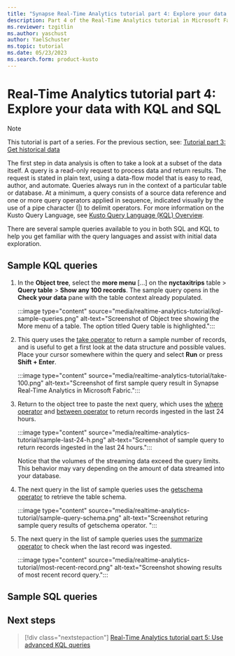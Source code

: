 ```yaml
---
title: "Synapse Real-Time Analytics tutorial part 4: Explore your data with KQL and SQL"
description: Part 4 of the Real-Time Analytics tutorial in Microsoft Fabric
ms.reviewer: tzgitlin
ms.author: yaschust
author: YaelSchuster
ms.topic: tutorial
ms.date: 05/23/2023
ms.search.form: product-kusto
---
```

# Real-Time Analytics tutorial part 4: Explore your data with KQL and SQL

> [!NOTE]
> This tutorial is part of a series. For the previous section, see: [Tutorial part 3: Get historical data](tutorial-3-get-historical-data.md)

The first step in data analysis is often to take a look at a subset of the data itself. A query is a read-only request to process data and return results. The request is stated in plain text, using a data-flow model that is easy to read, author, and automate. Queries always run in the context of a particular table or database. At a minimum, a query consists of a source data reference and one or more query operators applied in sequence, indicated visually by the use of a pipe character (|) to delimit operators. For more information on the Kusto Query Language, see [Kusto Query Language (KQL) Overview](/azure/data-explorer/kusto/query/index?context=/fabric/context/context).

There are several sample queries available to you in both SQL and KQL to help you get familiar with the query languages and assist with initial data exploration.

## Sample KQL queries

1. In the **Object tree**, select the **more menu** [...] on the **nyctaxitrips** table > **Query table** > **Show any 100 records**. The sample query opens in the **Check your data** pane with the table context already populated. 

    :::image type="content" source="media/realtime-analytics-tutorial/kql-sample-queries.png" alt-text="Screenshot of Object tree showing the More menu of a table. The option titled Query table is highlighted.":::

1. This query uses the [take operator](/azure/data-explorer/kusto/query/takeoperator?context=/fabric/context/context&pivots=fabric) to return a sample number of records, and is useful to get a first look at the data structure and possible values. Place your cursor somewhere within the query and select  **Run** or press **Shift + Enter**.

    :::image type="content" source="media/realtime-analytics-tutorial/take-100.png" alt-text="Screenshot of first sample query result in Synapse Real-Time Analytics in Microsoft Fabric.":::

1. Return to the object tree to paste the next query, which uses the [where operator](/azure/data-explorer/kusto/query/whereoperator?context=/fabric/context/context&pivots=fabric) and [between operator](/azure/data-explorer/kusto/query/betweenoperator?context=/fabric/context/context&pivots=fabric) to return records ingested in the last 24 hours.

    :::image type="content" source="media/realtime-analytics-tutorial/sample-last-24-h.png" alt-text="Screenshot of sample query to return records ingested in the last 24 hours.":::

    Notice that the volumes of the streaming data exceed the query limits. This behavior may vary depending on the amount of data streamed into your database.

1. The next query in the list of sample queries uses the [getschema operator](/azure/data-explorer/kusto/query/getschemaoperator?context=/fabric/context/context&pivots=fabric) to retrieve the table schema. 

    :::image type="content" source="media/realtime-analytics-tutorial/sample-query-schema.png" alt-text="Screenshot returing sample query results of getschema operator. ":::

1. The next query in the list of sample queries uses the [summarize operator](/azure/data-explorer/kusto/query/summarizeoperator?context=/fabric/context/context&pivots=fabric) to check when the last record was ingested.

    :::image type="content" source="media/realtime-analytics-tutorial/most-recent-record.png" alt-text="Screenshot showing results of most recent record query.":::

## Sample SQL queries 

## Next steps

> [!div class="nextstepaction"]
> [Real-Time Analytics tutorial part 5: Use advanced KQL queries](tutorial-5-advanced-kql-query.md)